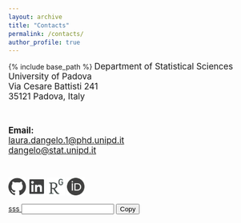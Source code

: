 ```yaml
---
layout: archive
title: "Contacts"
permalink: /contacts/
author_profile: true
---
```


{% include base_path %}
<font style="font-size:17px">
Department of Statistical Sciences <br/>
University of Padova<br/>
Via Cesare Battisti 241 <br>
35121 Padova, Italy<br/>

<br>


<b>Email:</b> <br>
laura.dangelo.1@phd.unipd.it <br/>
dangelo@stat.unipd.it
</font>

<br/>

[<img src="../images/github_gray.png" width="35">](https://github.com/laura-dangelo)
[<img src="../images/linkedin_gray.png" width="35">](https://www.linkedin.com/in/laura-dangelo/)
[<img src="../images/rg_gray.png" width="35">](https://www.researchgate.net/profile/Laura_Dangelo)
[<img src="../images/orcid_gray.png" width="35">](https://orcid.org/0000-0001-5034-7414)

<a href="" onclick="copy"> sss </a>
<input id="input" type="text"/>
<button id="copy">Copy</button>

<script>
function copy() {
  var copyText = document.querySelector("#input");
  copyText.select();
  document.execCommand("copy");
}

document.querySelector("#copy").addEventListener("click", copy);
</script>
